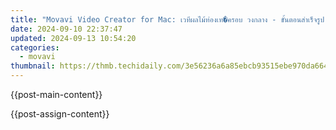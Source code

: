 ```yaml
---
title: "Movavi Video Creator for Mac: เวทีผลไม้ท่องเท�ครอบ วงกลาง - ขั้นตอนสำเร็จรูป"
date: 2024-09-10 22:37:47
updated: 2024-09-13 10:54:20
categories:
  - movavi
thumbnail: https://thmb.techidaily.com/3e56236a6a85ebcb93515ebe970da664f41c03cdc9a40751e6b62b7a56683a32.jpg
---
```


{{post-main-content}}

<ins class="adsbygoogle"
     style="display:block"
     data-ad-format="autorelaxed"
     data-ad-client="ca-pub-7571918770474297"
     data-ad-slot="1223367746"></ins>

{{post-assign-content}}

<ins class="adsbygoogle"
     style="display:block"
     data-ad-client="ca-pub-7571918770474297"
     data-ad-slot="8358498916"
     data-ad-format="auto"
     data-full-width-responsive="true"></ins>
